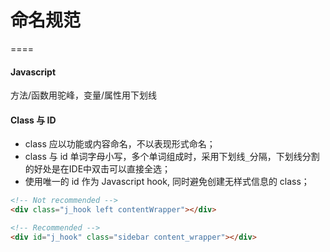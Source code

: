 # 命名规范
====
#### Javascript
方法/函数用驼峰，变量/属性用下划线

#### Class 与 ID
* class 应以功能或内容命名，不以表现形式命名；
* class 与 id 单词字母小写，多个单词组成时，采用下划线`_`分隔，下划线分割的好处是在IDE中双击可以直接全选；
* 使用唯一的 id 作为 Javascript hook, 同时避免创建无样式信息的 class；

```html
<!-- Not recommended -->
<div class="j_hook left contentWrapper"></div>

<!-- Recommended -->
<div id="j_hook" class="sidebar content_wrapper"></div>
```